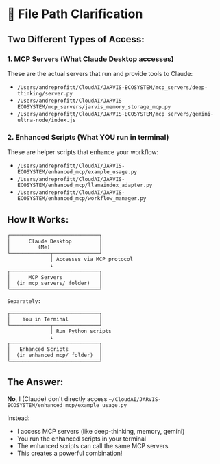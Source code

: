 # 📁 File Path Clarification

## Two Different Types of Access:

### 1. **MCP Servers** (What Claude Desktop accesses)
These are the actual servers that run and provide tools to Claude:
- `/Users/andreprofitt/CloudAI/JARVIS-ECOSYSTEM/mcp_servers/deep-thinking/server.py`
- `/Users/andreprofitt/CloudAI/JARVIS-ECOSYSTEM/mcp_servers/jarvis_memory_storage_mcp.py`
- `/Users/andreprofitt/CloudAI/JARVIS-ECOSYSTEM/mcp_servers/gemini-ultra-node/index.js`

### 2. **Enhanced Scripts** (What YOU run in terminal)
These are helper scripts that enhance your workflow:
- `/Users/andreprofitt/CloudAI/JARVIS-ECOSYSTEM/enhanced_mcp/example_usage.py`
- `/Users/andreprofitt/CloudAI/JARVIS-ECOSYSTEM/enhanced_mcp/llamaindex_adapter.py`
- `/Users/andreprofitt/CloudAI/JARVIS-ECOSYSTEM/enhanced_mcp/workflow_manager.py`

## How It Works:

```
┌─────────────────────────────┐
│      Claude Desktop         │
│         (Me)                │
└─────────────┬───────────────┘
              │ Accesses via MCP protocol
              ↓
┌─────────────────────────────┐
│      MCP Servers            │
│  (in mcp_servers/ folder)   │
└─────────────────────────────┘

Separately:

┌─────────────────────────────┐
│    You in Terminal          │
└─────────────┬───────────────┘
              │ Run Python scripts
              ↓
┌─────────────────────────────┐
│   Enhanced Scripts          │
│  (in enhanced_mcp/ folder)  │
└─────────────────────────────┘
```

## The Answer:

**No**, I (Claude) don't directly access `~/CloudAI/JARVIS-ECOSYSTEM/enhanced_mcp/example_usage.py`

Instead:
- I access MCP servers (like deep-thinking, memory, gemini)
- You run the enhanced scripts in your terminal
- The enhanced scripts can call the same MCP servers
- This creates a powerful combination!
